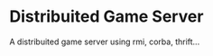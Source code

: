Distribuited Game Server
========================
A distribuited game server using rmi, corba, thrift...
